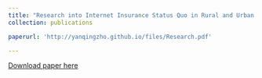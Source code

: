 ```yaml
---
title: "Research into Internet Insurance Status Quo in Rural and Urban Area"
collection: publications

paperurl: 'http://yanqingzho.github.io/files/Research.pdf'

---
```



[Download paper here](http://yanqingzho.github.io/files/Research.pdf)



